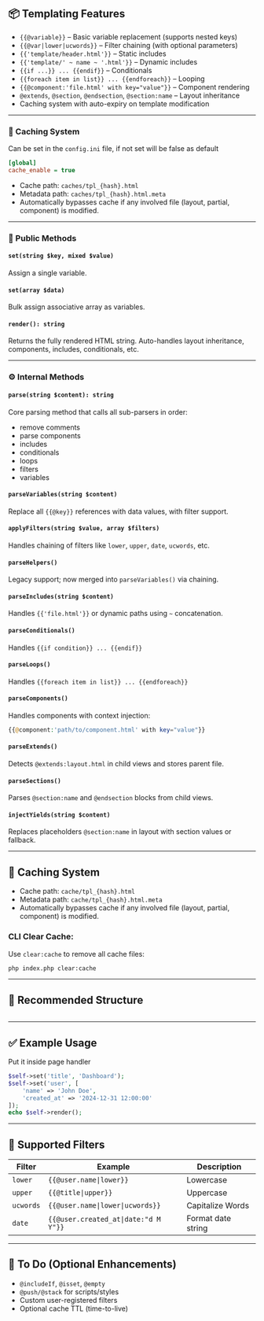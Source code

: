## 📦 Templating Features

- `{{@variable}}` – Basic variable replacement (supports nested keys)
- `{{@var|lower|ucwords}}` – Filter chaining (with optional parameters)
- `{{'template/header.html'}}` – Static includes
- `{{'template/' ~ name ~ '.html'}}` – Dynamic includes
- `{{if ...}} ... {{endif}}` – Conditionals
- `{{foreach item in list}} ... {{endforeach}}` – Looping
- `{{@component:'file.html' with key="value"}}` – Component rendering
- `@extends`, `@section`, `@endsection`, `@section:name` – Layout inheritance
- Caching system with auto-expiry on template modification

---

### 💾 Caching System
Can be set in the `config.ini` file, if not set will be false as default
```ini
[global]
cache_enable = true
```
- Cache path: `caches/tpl_{hash}.html`
- Metadata path: `caches/tpl_{hash}.html.meta`
- Automatically bypasses cache if any involved file (layout, partial, component) is modified.

---

### 📌 Public Methods

#### `set(string $key, mixed $value)`
Assign a single variable.

#### `set(array $data)`
Bulk assign associative array as variables.

#### `render(): string`
Returns the fully rendered HTML string. Auto-handles layout inheritance, components, includes, conditionals, etc.

---

### ⚙️ Internal Methods

#### `parse(string $content): string`
Core parsing method that calls all sub-parsers in order:
- remove comments
- parse components
- includes
- conditionals
- loops
- filters
- variables

#### `parseVariables(string $content)`
Replace all `{{@key}}` references with data values, with filter support.

#### `applyFilters(string $value, array $filters)`
Handles chaining of filters like `lower`, `upper`, `date`, `ucwords`, etc.

#### `parseHelpers()`
Legacy support; now merged into `parseVariables()` via chaining.

#### `parseIncludes(string $content)`
Handles `{{'file.html'}}` or dynamic paths using `~` concatenation.

#### `parseConditionals()`
Handles `{{if condition}} ... {{endif}}`

#### `parseLoops()`
Handles `{{foreach item in list}} ... {{endforeach}}`

#### `parseComponents()`
Handles components with context injection:
```php
{{@component:'path/to/component.html' with key="value"}}
```

#### `parseExtends()`
Detects `@extends:layout.html` in child views and stores parent file.

#### `parseSections()`
Parses `@section:name` and `@endsection` blocks from child views.

#### `injectYields(string $content)`
Replaces placeholders `@section:name` in layout with section values or fallback.

---

## 💾 Caching System

- Cache path: `cache/tpl_{hash}.html`
- Metadata path: `cache/tpl_{hash}.html.meta`
- Automatically bypasses cache if any involved file (layout, partial, component) is modified.

### CLI Clear Cache:
Use `clear:cache` to remove all cache files:
```bash
php index.php clear:cache
```
---

## 📂 Recommended Structure
```
```

---

## ✅ Example Usage
Put it inside page handler
```php
$self->set('title', 'Dashboard');
$self->set('user', [
    'name' => 'John Doe',
    'created_at' => '2024-12-31 12:00:00'
]);
echo $self->render();
```

---

## 🧩 Supported Filters
| Filter     | Example                             | Description                  |
|------------|-------------------------------------|------------------------------|
| `lower`    | `{{@user.name\|lower}}`             | Lowercase                    |
| `upper`    | `{{@title\|upper}}`                 | Uppercase                    |
| `ucwords`  | `{{@user.name\|lower\|ucwords}}`    | Capitalize Words             |
| `date`     | `{{@user.created_at\|date:"d M Y"}}`| Format date string           |

---

## 📌 To Do (Optional Enhancements)
- `@includeIf`, `@isset`, `@empty`
- `@push/@stack` for scripts/styles
- Custom user-registered filters
- Optional cache TTL (time-to-live)

